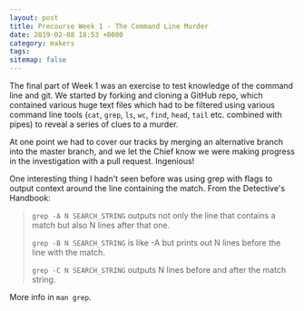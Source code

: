 ```yaml
---
layout: post
title: Precourse Week 1 - The Command Line Murder
date: 2019-02-08 18:53 +0000
category: makers
tags: 
sitemap: false
---
```


The final part of Week 1 was an exercise to test knowledge of the command line
and git. We started by forking and cloning a GitHub repo, which contained
various huge text files which had to be filtered using various command line
tools (`cat`, `grep`, `ls`, `wc`, `find`, `head`, `tail` etc. combined with
pipes) to reveal a series of clues to a murder.

At one point we had to cover our tracks by merging an alternative branch into
the master branch, and we let the Chief know we were making progress in the
investigation with a pull request. Ingenious!

One interesting thing I hadn't seen before was using grep with flags to output
context around the line containing the match. From the Detective's Handbook:

> `grep -A N SEARCH_STRING` outputs not only the line that contains a match but also
> N lines after that one.
> 
> `grep -B N SEARCH_STRING` is like -A but prints out N lines before the line
> with the match.
> 
> `grep -C N SEARCH_STRING` outputs N lines before and after the match string.

More info in `man grep`.
